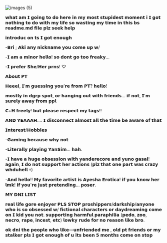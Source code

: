 ![images (5)](https://github.com/user-attachments/assets/b561f407-5146-4099-9529-885ae9049897)

 𝘄𝗵𝗮𝘁 𝗮𝗺 𝗜 𝗴𝗼𝗶𝗻𝗴 𝘁𝗼 𝗱𝗼 𝗵𝗲𝗿𝗲 𝗶𝗻 𝗺𝘆 𝗺𝗼𝘀𝘁 𝘀𝘁𝘂𝗽𝗶𝗱𝗲𝘀𝘁 𝗺𝗼𝗺𝗲𝗻𝘁 𝗶
 𝗜 𝗴𝗼𝘁 𝗻𝗼𝘁𝗵𝗶𝗻𝗴 𝘁𝗼 𝗱𝗼 𝘄𝗶𝘁𝗵 𝗺𝘆 𝗹𝗶𝗳𝗲 𝘀𝗼 𝘄𝗮𝘀𝘁𝗶𝗻𝗴 𝗺𝘆 𝘁𝗶𝗺𝗲 𝗶𝗻 𝘁𝗵𝗶𝘀
 𝗯𝘀 𝗿𝗲𝗮𝗱𝗺𝗲.𝗺𝗱 𝗳𝗶𝗹𝗲 𝗽𝗹𝘇 𝘀𝗲𝗲𝗸 𝗵𝗲𝗹𝗽


 𝗶𝗻𝘁𝗿𝗼𝗱𝘂𝗰 𝗼𝗻 𝘁𝘀 𝗜 𝗴𝗼𝘁 𝗲𝗻𝗼𝘂𝗴𝗵

 -𝗕𝗿𝗶 ; 𝗔𝗸𝗶 𝗮𝗻𝘆 𝗻𝗶𝗰𝗸𝗻𝗮𝗺𝗲 𝘆𝗼𝘂 𝗰𝗼𝗺𝗲 𝘂𝗽 𝘄/

 -𝗜 𝗮𝗺 𝗮 𝗺𝗶𝗻𝗼𝗿 𝗵𝗲𝗹𝗹𝗼! 𝘀𝗼 𝗱𝗼𝗻𝘁 𝗴𝗼 𝘁𝗼𝗼 𝗳𝗿𝗲𝗮𝗸𝘆... 

 -𝗜 𝗽𝗿𝗲𝗳𝗲𝗿 𝗦𝗵𝗲/𝗛𝗲𝗿 𝗽𝗿𝗻𝘀! ♡


 𝗔𝗯𝗼𝘂𝘁 𝗣𝗧

 𝗛𝗲𝗲𝗲𝗶, 𝗜'𝗺 𝗴𝘂𝗲𝘀𝘀𝗶𝗻𝗴 𝘆𝗼𝘂'𝗿𝗲 𝗳𝗿𝗼𝗺 𝗣𝗧? 𝗵𝗲𝗹𝗹𝗼! 

 𝗺𝗼𝘀𝘁𝗹𝘆 𝗶𝗻 𝗱𝗴𝗿𝗽 𝘀𝗽𝗼𝘁, 𝗼𝗿 𝗵𝗮𝗻𝗴𝗶𝗻𝗴 𝗼𝘂𝘁 𝘄𝗶𝘁𝗵 𝗳𝗿𝗶𝗲𝗻𝗱𝘀... 𝗶𝗳 𝗻𝗼𝘁, 𝗜'𝗺 𝘀𝘂𝗿𝗲𝗹𝘆 𝗮𝘄𝗮𝘆 𝗳𝗿𝗼𝗺  𝗽𝗽𝗹 

 𝗖+𝗛 𝗳𝗿𝗲𝗲𝗹𝘆! 𝗯𝘂𝘁 𝗽𝗹𝗲𝗮𝘀𝗲 𝗿𝗲𝘀𝗽𝗲𝗰𝘁 𝗺𝘆 𝘁𝗮𝗴𝘀!! 

 𝗔𝗡𝗗 𝗬𝗘𝗔𝗔𝗔𝗛.... 𝗜 𝗱𝗶𝘀𝗰𝗼𝗻𝗻𝗲𝗰𝘁 𝗮𝗹𝗺𝗼𝘀𝘁 𝗮𝗹𝗹 𝘁𝗵𝗲 𝘁𝗶𝗺𝗲 𝗯𝗲 𝗮𝘄𝗮𝗿𝗲 𝗼𝗳 𝘁𝗵𝗮𝘁


 𝗜𝗻𝘁𝗲𝗿𝗲𝘀𝘁/𝗛𝗼𝗯𝗯𝗶𝗲𝘀

-𝗚𝗮𝗺𝗶𝗻𝗴 𝗯𝗲𝗰𝗮𝘂𝘀𝗲 𝘄𝗵𝘆 𝗻𝗼𝘁

-𝗟𝗶𝘁𝗲𝗿𝗮𝗹𝗹𝘆 𝗽𝗹𝗮𝘆𝗶𝗻𝗴 𝗬𝗮𝗻𝗦𝗶𝗺... 𝗵𝗮𝗵. 

-𝗜 𝗵𝗮𝘃𝗲 𝗮 𝗵𝘂𝗴𝗲 𝗼𝗯𝘀𝗲𝘀𝘀𝗶𝗼𝗻 𝘄𝗶𝘁𝗵 𝘆𝗮𝗻𝗱𝗲𝗿𝗲𝗰𝗼𝗿𝗲 𝗮𝗻𝗱 𝘆𝘂𝗻𝗼 𝗴𝗮𝘀𝗮𝗶! 𝗮𝗴𝗮𝗶𝗻, 𝗜 𝗱𝗼 𝗻𝗼𝘁 𝘀𝘂𝗽𝗽𝗼𝗿𝘁 𝗵𝗲𝗿 𝗮𝗰𝘁𝗶𝗼𝗻𝘀 (𝗽𝗹𝘇 𝘁𝗵𝗮𝘁 𝗼𝗻𝗲 𝗽𝗮𝗿𝘁 𝘄𝗮𝘀 𝗰𝗿𝗮𝘇𝘆 𝘄𝗵𝗱𝘂𝗵𝗲𝗹𝗹 💀) 

-𝗔𝗻𝗱 𝗵𝗲𝗹𝗹𝗼!! 𝗠𝘆 𝗳𝗮𝘃𝗼𝗿𝗶𝘁𝗲 𝗮𝗿𝘁𝗶𝘀𝘁 𝗶𝘀 𝗔𝘆𝗲𝘀𝗵𝗮 𝗘𝗿𝗼𝘁𝗶𝗰𝗮! 𝗶𝗳 𝘆𝗼𝘂 𝗸𝗻𝗼𝘄 𝗵𝗲𝗿 𝗹𝗺𝗸! 𝗶𝗳 𝘆𝗼𝘂'𝗿𝗲 𝗷𝘂𝘀𝘁 𝗽𝗿𝗲𝘁𝗲𝗻𝗱𝗶𝗻𝗴... 𝗽𝗼𝘀𝗲𝗿. 


𝗠𝗬 𝗗𝗡𝗜 𝗟𝗜𝗦𝗧


𝗿𝗲𝗮𝗹 𝗹𝗶𝗳𝗲 𝗴𝗼𝗿𝗲 𝗲𝗻𝗷𝗼𝘆𝗲𝗿 𝗣𝗟𝗦 𝗦𝗧𝗢𝗣
𝗽𝗿𝗼𝘀𝗵𝗶𝗽𝗽𝗲𝗿𝘀/𝗱𝗮𝗿𝗸𝘀𝗵𝗶𝗽/𝗮𝗻𝘆𝗼𝗻𝗲 𝘄𝗵𝗼 𝗶𝘀 𝘀𝗼 𝗼𝗯𝘀𝗲𝘀𝘀𝗲𝗱 𝘄/ 𝗳𝗶𝗰𝘁𝗶𝗼𝗻𝗮𝗹 𝗰𝗵𝗮𝗿𝗮𝗰𝘁𝗲𝗿𝘀
𝗼𝗿 𝗱𝗮𝘆𝗱𝗿𝗲𝗮𝗺𝗶𝗻𝗴 𝗰𝗼𝗺𝗲 𝗼𝗻 𝗜 𝗸𝗶𝗱 𝘆𝗼𝘂 𝗻𝗼𝘁. 
𝘀𝘂𝗽𝗽𝗼𝗿𝘁𝗶𝗻𝗴 𝗵𝗮𝗿𝗺𝗳𝘂𝗹 𝗽𝗮𝗿𝗮𝗽𝗵𝗶𝗹𝗶𝗮 (𝗽𝗲𝗱𝗼, 𝘇𝗼𝗼, 𝗻𝗲𝗰𝗿𝗼, 𝗿𝗮𝗽𝗲, 𝗶𝗻𝗰𝗲𝘀𝘁, 𝗲𝘁𝗰)
𝗹𝗼𝘄𝗸𝘆 𝗿𝘂𝗱𝗲 𝗳𝗼𝗿 𝗻𝗼 𝗿𝗲𝗮𝘀𝗼𝗻 𝗹𝗶𝗸𝗲 𝗯𝗿𝗼. 

𝗼𝗸 𝗱𝗻𝗶 𝘁𝗵𝗲 𝗽𝗲𝗼𝗽𝗹𝗲 𝘄𝗵𝗼 𝗹𝗶𝗸𝗲—𝘂𝗻𝗳𝗿𝗶𝗲𝗻𝗱𝗲𝗱 𝗺𝗲 , 𝗼𝗹𝗱 𝗽𝘁 𝗳𝗿𝗶𝗲𝗻𝗱𝘀 𝗼𝗿 𝗺𝘆 𝘀𝘁𝗮𝗹𝗸𝗲𝗿 𝗽𝗹𝘀
𝗜 𝗴𝗼𝘁 𝗲𝗻𝗼𝘂𝗴𝗵 𝗼𝗳 𝘂 𝗶𝘁𝘀 𝗯𝗲𝗲𝗻 𝟱 𝗺𝗼𝗻𝘁𝗵𝘀 𝗰𝗼𝗺𝗲 𝗼𝗻 𝘀𝘁𝗼𝗽

